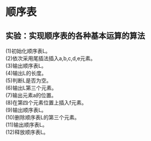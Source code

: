 # 顺序表
## 实验：实现顺序表的各种基本运算的算法
(1)初始化顺序表L。  
(2)依次采用尾插法插入a,b,c,d,e元素。  
(3)输出顺序表L。  
(4)输出L的长度。  
(5)判断L是否为空。  
(6)输出L第三个元素。  
(7)输出元素a的位置。  
(8)在第四个元素位置上插入f元素。  
(9)输出顺序表L。  
(10)删除顺序表L的第三个元素。  
(11)输出顺序表L。  
(12)释放顺序表L。  
